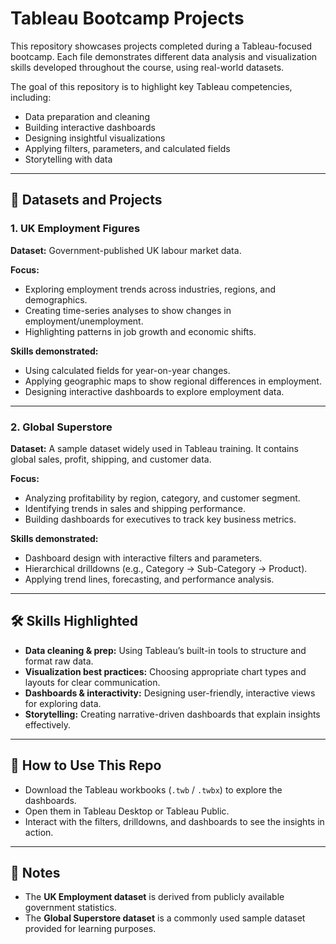 # Tableau Bootcamp Projects  

This repository showcases projects completed during a Tableau-focused bootcamp. Each file demonstrates different data analysis and visualization skills developed throughout the course, using real-world datasets.  

The goal of this repository is to highlight key Tableau competencies, including:  
- Data preparation and cleaning  
- Building interactive dashboards  
- Designing insightful visualizations  
- Applying filters, parameters, and calculated fields  
- Storytelling with data  

---

## 📂 Datasets and Projects  

### 1. UK Employment Figures  
**Dataset:** Government-published UK labour market data.  

**Focus:**  
- Exploring employment trends across industries, regions, and demographics.  
- Creating time-series analyses to show changes in employment/unemployment.  
- Highlighting patterns in job growth and economic shifts.  

**Skills demonstrated:**  
- Using calculated fields for year-on-year changes.  
- Applying geographic maps to show regional differences in employment.  
- Designing interactive dashboards to explore employment data.  

---

### 2. Global Superstore  
**Dataset:** A sample dataset widely used in Tableau training. It contains global sales, profit, shipping, and customer data.  

**Focus:**  
- Analyzing profitability by region, category, and customer segment.  
- Identifying trends in sales and shipping performance.  
- Building dashboards for executives to track key business metrics.  

**Skills demonstrated:**  
- Dashboard design with interactive filters and parameters.  
- Hierarchical drilldowns (e.g., Category → Sub-Category → Product).  
- Applying trend lines, forecasting, and performance analysis.  

---

## 🛠️ Skills Highlighted  
- **Data cleaning & prep:** Using Tableau’s built-in tools to structure and format raw data.  
- **Visualization best practices:** Choosing appropriate chart types and layouts for clear communication.  
- **Dashboards & interactivity:** Designing user-friendly, interactive views for exploring data.  
- **Storytelling:** Creating narrative-driven dashboards that explain insights effectively.  

---

## 🚀 How to Use This Repo  
- Download the Tableau workbooks (`.twb` / `.twbx`) to explore the dashboards.  
- Open them in Tableau Desktop or Tableau Public.  
- Interact with the filters, drilldowns, and dashboards to see the insights in action.  

---

## 📌 Notes  
- The **UK Employment dataset** is derived from publicly available government statistics.  
- The **Global Superstore dataset** is a commonly used sample dataset provided for learning purposes.  
